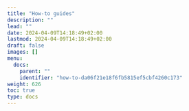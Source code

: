 ```yaml
---
title: "How-to guides"
description: ""
lead: ""
date: 2024-04-09T14:18:49+02:00
lastmod: 2024-04-09T14:18:49+02:00
draft: false
images: []
menu:
  docs:
    parent: ""
    identifier: "how-to-da06f21e18f6fb5815ef5cbf4260c173"
weight: 626
toc: true
type: docs
---
```

